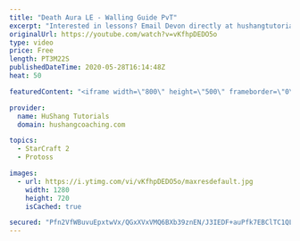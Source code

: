 ```yaml
---
title: "Death Aura LE - Walling Guide PvT"
excerpt: "Interested in lessons? Email Devon directly at hushangtutorials@outlook.com ------------------------------------------------------------------------------------------------------- Want to support HuShang Tutorials directly? Patreon is a website where you can contribute a monthly donation that will help"
originalUrl: https://youtube.com/watch?v=vKfhpDEDO5o
type: video
price: Free
length: PT3M22S
publishedDateTime: 2020-05-28T16:14:48Z
heat: 50

featuredContent: "<iframe width=\"800\" height=\"500\" frameborder=\"0\" src=\"https://www.youtube.com/embed/vKfhpDEDO5o\" allow=\"accelerometer; autoplay; encrypted-media; gyroscope; picture-in-picture\" allowfullscreen></iframe>"

provider:
  name: HuShang Tutorials
  domain: hushangcoaching.com

topics:
  - StarCraft 2
  - Protoss

images:
  - url: https://i.ytimg.com/vi/vKfhpDEDO5o/maxresdefault.jpg
    width: 1280
    height: 720
    isCached: true

secured: "Pfn2VfWBuvuEpxtwVx/QGxXVxVMQ6BXb39znEN/J3IEDF+auPfk7EBClTC1QLTtfhu5XvQWwacBMU3hLlywirQNDGk31A26ed00qNhfDW/LdzzlnRXrtDKEQxlxmPmKj8pXHzpg9Q86aa4pGN1ndblUVW92GdA84hWANM3tp7iNmF4nbvp3K2mKvBS6sqd9mHxYV61dHozXFNvPyrBADCaDjlTC3/9K/01b/faQM/wBXAWrM1jDdE5C1Z85skErGPfxfZZF/TKiEyGlvEPyyQv3n2+htHqOo2cfA7tfWCosvomEnxtm36xVfmBti4evgRVJSd5wUdZeprtP7B1mb2RchANi3eLgIHxRFnRBdVyfS8psw5gcmpciOjFHvVKuygmZeSakCXFfVwBwn2uzPVBMy3bRuK1wokz4cejwG1eg=;LD3AT3u9LPnzSXzMTadCVA=="
---
```


